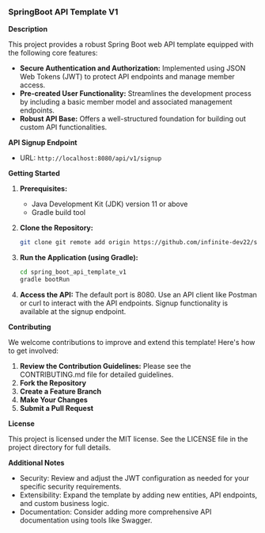 <h3>SpringBoot API Template V1</h3>

**Description**

This project provides a robust Spring Boot web API template equipped with the following core features:

* **Secure Authentication and Authorization:** Implemented using JSON Web Tokens (JWT) to protect API endpoints and manage member access.
* **Pre-created User Functionality:** Streamlines the development process by including a basic member model and associated management endpoints.
* **Robust API Base:** Offers a well-structured foundation for building out custom API functionalities.

**API Signup Endpoint**

* URL: `http://localhost:8080/api/v1/signup`

**Getting Started**

1. **Prerequisites:**
    * Java Development Kit (JDK) version 11 or above
    * Gradle build tool

2. **Clone the Repository:**
   ```bash
   git clone git remote add origin https://github.com/infinite-dev22/spring_boot_api_template_v1.git

3. **Run the Application (using Gradle):**
   ```bash
   cd spring_boot_api_template_v1
   gradle bootRun

4. **Access the API:**
   The default port is 8080. Use an API client like Postman or curl to interact with the API endpoints. Signup functionality is available at the signup endpoint.

**Contributing**

We welcome contributions to improve and extend this template! Here's how to get involved:

1. **Review the Contribution Guidelines:** Please see the CONTRIBUTING.md file for detailed guidelines.
2. **Fork the Repository**
3. **Create a Feature Branch**
4. **Make Your Changes**
5. **Submit a Pull Request**

**License**

This project is licensed under the MIT license. See the LICENSE file in the project directory for full details.

**Additional Notes**
* Security: Review and adjust the JWT configuration as needed for your specific security requirements.
* Extensibility: Expand the template by adding new entities, API endpoints, and custom business logic.
* Documentation: Consider adding more comprehensive API documentation using tools like Swagger.
